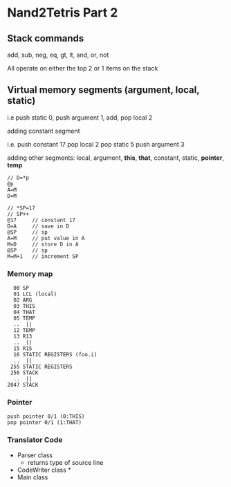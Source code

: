 # Nand2Tetris Part 2

## Stack commands

add, sub, neg, eq, gt, lt, and, or, not

All operate on either the top 2 or 1 items on the stack

## Virtual memory segments (argument, local, static)

i.e push static 0, 
    push argument 1, 
    add, 
    pop local 2

adding constant segment

i.e. push constant 17
     pop local 2
     pop static 5
     push argument 3

adding other segments: local, argument, **this**, **that**, constant, static, **pointer**, **temp**

    // D=*p
    @p
    A=M
    D=M

    // *SP=17
    // SP++
    @17     // constant 17
    D=A     // save in D
    @SP     // sp
    A=M     // put value in A
    M=D     // store D in A
    @SP     // sp
    M=M+1   // increment SP

### Memory map

      00 SP
      01 LCL (local)
      02 ARG
      03 THIS
      04 THAT
      05 TEMP
      ..  ||
      12 TEMP
      13 R13
      ..  ||
      15 R15
      16 STATIC REGISTERS (foo.i)
      ..  ||
     255 STATIC REGISTERS
     256 STACK
      ..  ||
    2047 STACK

### Pointer

    push pointer 0/1 (0:THIS)
    pop pointer 0/1 (1:THAT)

### Translator Code

* Parser class
  * returns type of source line
* CodeWriter class
  *
* Main class